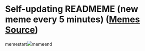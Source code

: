 # Self-updating READMEME (new meme every 5 minutes) ([Memes Source](https://bramses.notion.site/a49c1e962b7646879176ac3b327b6533?v=4d1eda54b170483cb03a40f257231764))

memestart![](https://www.notion.so/image/https%3A%2F%2Fs3-us-west-2.amazonaws.com%2Fsecure.notion-static.com%2F7b3701dc-6b8d-4cb9-b60a-04d52b9787d6%2F8542CEAD-7975-4E0C-8E05-505A47A8ADF2.jpeg?table=block&id=aeb9050c-f325-4bb0-865b-0004eb7a30d1&cache=v2)memeend
